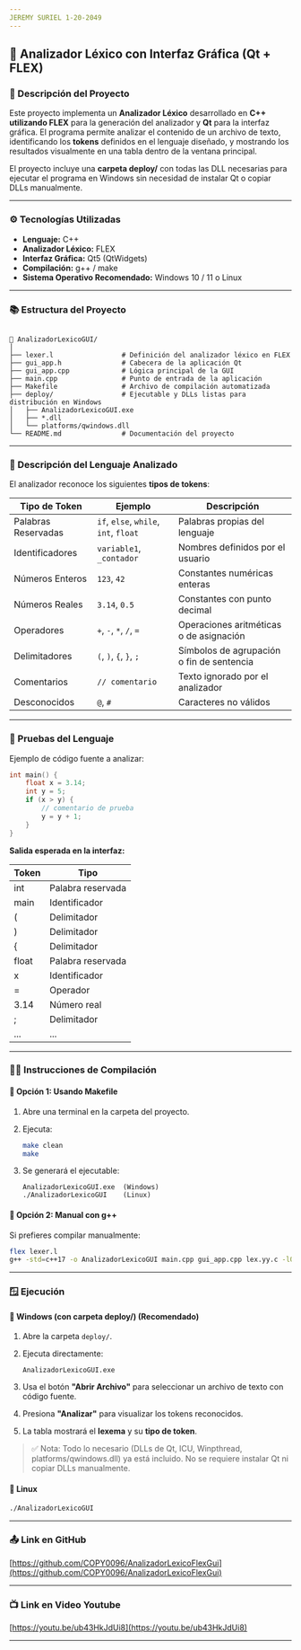 ```yaml
---
JEREMY SURIEL 1-20-2049
---
```


## 🧩 Analizador Léxico con Interfaz Gráfica (Qt + FLEX)

### 📖 Descripción del Proyecto

Este proyecto implementa un **Analizador Léxico** desarrollado en **C++ utilizando FLEX** para la generación del analizador y **Qt** para la interfaz gráfica.
El programa permite analizar el contenido de un archivo de texto, identificando los **tokens** definidos en el lenguaje diseñado, y mostrando los resultados visualmente en una tabla dentro de la ventana principal.

El proyecto incluye una **carpeta deploy/** con todas las DLL necesarias para ejecutar el programa en Windows sin necesidad de instalar Qt o copiar DLLs manualmente.

---

### ⚙️ Tecnologías Utilizadas

* **Lenguaje:** C++
* **Analizador Léxico:** FLEX
* **Interfaz Gráfica:** Qt5 (QtWidgets)
* **Compilación:** g++ / make
* **Sistema Operativo Recomendado:** Windows 10 / 11 o Linux

---

### 📚 Estructura del Proyecto

```

📁 AnalizadorLexicoGUI/
│
├── lexer.l                 # Definición del analizador léxico en FLEX
├── gui_app.h               # Cabecera de la aplicación Qt
├── gui_app.cpp             # Lógica principal de la GUI
├── main.cpp                # Punto de entrada de la aplicación
├── Makefile                # Archivo de compilación automatizada
├── deploy/                 # Ejecutable y DLLs listas para distribución en Windows
│   ├── AnalizadorLexicoGUI.exe
│   ├── *.dll
│   └── platforms/qwindows.dll
└── README.md               # Documentación del proyecto

````

---

### 💬 Descripción del Lenguaje Analizado

El analizador reconoce los siguientes **tipos de tokens**:

| Tipo de Token       | Ejemplo                               | Descripción                               |
| ------------------- | ------------------------------------- | ----------------------------------------- |
| Palabras Reservadas | `if`, `else`, `while`, `int`, `float` | Palabras propias del lenguaje             |
| Identificadores     | `variable1`, `_contador`              | Nombres definidos por el usuario          |
| Números Enteros     | `123`, `42`                           | Constantes numéricas enteras              |
| Números Reales      | `3.14`, `0.5`                         | Constantes con punto decimal              |
| Operadores          | `+`, `-`, `*`, `/`, `=`               | Operaciones aritméticas o de asignación   |
| Delimitadores       | `(`, `)`, `{`, `}`, `;`               | Símbolos de agrupación o fin de sentencia |
| Comentarios         | `// comentario`                       | Texto ignorado por el analizador          |
| Desconocidos        | `@`, `#`                              | Caracteres no válidos                     |

---

### 🧠 Pruebas del Lenguaje

Ejemplo de código fuente a analizar:

```c
int main() {
    float x = 3.14;
    int y = 5;
    if (x > y) {
        // comentario de prueba
        y = y + 1;
    }
}
````

**Salida esperada en la interfaz:**

| Token | Tipo              |
| ----- | ----------------- |
| int   | Palabra reservada |
| main  | Identificador     |
| (     | Delimitador       |
| )     | Delimitador       |
| {     | Delimitador       |
| float | Palabra reservada |
| x     | Identificador     |
| =     | Operador          |
| 3.14  | Número real       |
| ;     | Delimitador       |
| ...   | ...               |

---

### 🧑‍💻 Instrucciones de Compilación

#### 🔹 Opción 1: Usando Makefile 

1. Abre una terminal en la carpeta del proyecto.
2. Ejecuta:

   ```bash
   make clean 
   make
   ```
3. Se generará el ejecutable:

   ```
   AnalizadorLexicoGUI.exe  (Windows)
   ./AnalizadorLexicoGUI    (Linux)
   ```

#### 🔹 Opción 2: Manual con g++

Si prefieres compilar manualmente:

```bash
flex lexer.l
g++ -std=c++17 -o AnalizadorLexicoGUI main.cpp gui_app.cpp lex.yy.c -lQt5Widgets -lQt5Core
```

---

### 🪟 Ejecución

#### 🔹 Windows (con carpeta deploy/) (Recomendado)

1. Abre la carpeta `deploy/`.
2. Ejecuta directamente:

   ```
   AnalizadorLexicoGUI.exe
   ```
3. Usa el botón **"Abrir Archivo"** para seleccionar un archivo de texto con código fuente.
4. Presiona **"Analizar"** para visualizar los tokens reconocidos.
5. La tabla mostrará el **lexema** y su **tipo de token**.

> ✅ Nota: Todo lo necesario (DLLs de Qt, ICU, Winpthread, platforms/qwindows.dll) ya está incluido. No se requiere instalar Qt ni copiar DLLs manualmente.

#### 🔹 Linux

```bash
./AnalizadorLexicoGUI
```

---

### 📤 Link en GitHub

[https://github.com/COPY0096/AnalizadorLexicoFlexGui](https://github.com/COPY0096/AnalizadorLexicoFlexGui)

---

### 📺 Link en Video Youtube

[https://youtu.be/ub43HkJdUi8](https://youtu.be/ub43HkJdUi8)

---
